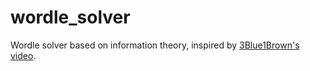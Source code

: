 # wordle_solver

Wordle solver based on information theory, inspired by [3Blue1Brown's video](https://www.youtube.com/watch?v=v68zYyaEmEA). 
